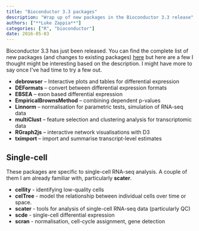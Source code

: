```yaml
---
title: "Bioconductor 3.3 packages"
description: "Wrap up of new packages in the Bioconductor 3.3 release"
authors: ["**Luke Zappia**"]
categories: ["R", "bioconductor"]
date: 2016-05-03
---
```


Bioconductor 3.3 has just been released. You can find the complete list of new
packages (and changes to existing packages)
[here](https://bioconductor.org/news/bioc_3_3_release/) but here are a few I
thought might be interesting based on the description. I might have more to say
once I've had time to try a few out.

* **debrowser** – Interactive plots and tables for differential expression
* **DEFormats** – convert between differential expression formats
* **EBSEA** – exon based differential expression
* **EmpiricalBrownsMethod** – combining dependent p-values
* **Linnorm** – normalisation for parametric tests, simulation of RNA-seq data
* **multiClust** – feature selection and clustering analysis for transcriptomic
  data
* **RGraph2js** – interactive network visualisations with D3
* **tximport** – import and summarise transcript-level estimates

## Single-cell

These packages are specific to single-cell RNA-seq analysis. A couple of them I
am already familiar with, particularly **scater**.

* **cellity** - identifying low-quality cells
* **celTree** - model the relationship between individual cells over time or
  space.
* **scater** - tools for analysis of single-cell RNA-seq data (particularly QC)
* **scde** - single-cell differential expression
* **scran** - normalisation, cell-cycle assignment, gene detection
